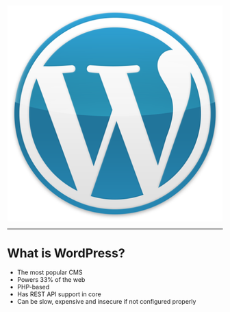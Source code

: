 ![WordPress](./wp-logo.png#logo-md)

---

# What is WordPress?

- The most popular CMS
- Powers 33% of the web
- PHP-based
- Has REST API support in core
- Can be slow, expensive and insecure if not configured properly
